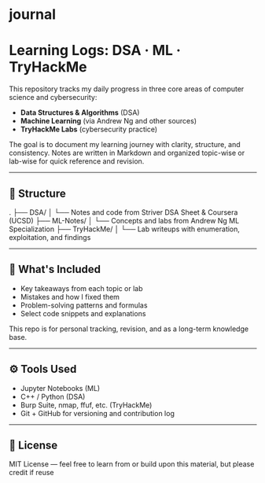 # journal

# Learning Logs: DSA · ML · TryHackMe

This repository tracks my daily progress in three core areas of computer science and cybersecurity:

- **Data Structures & Algorithms** (DSA)
- **Machine Learning** (via Andrew Ng and other sources)
- **TryHackMe Labs** (cybersecurity practice)

The goal is to document my learning journey with clarity, structure, and consistency. Notes are written in Markdown and organized topic-wise or lab-wise for quick reference and revision.

---

## 📁 Structure

.
├── DSA/
│ └── Notes and code from Striver DSA Sheet & Coursera (UCSD)
├── ML-Notes/
│ └── Concepts and labs from Andrew Ng ML Specialization
├── TryHackMe/
│ └── Lab writeups with enumeration, exploitation, and findings


---

## 📌 What's Included

- Key takeaways from each topic or lab
- Mistakes and how I fixed them
- Problem-solving patterns and formulas
- Select code snippets and explanations

This repo is for personal tracking, revision, and as a long-term knowledge base.

---

## ⚙️ Tools Used

- Jupyter Notebooks (ML)
- C++ / Python (DSA)
- Burp Suite, nmap, ffuf, etc. (TryHackMe)
- Git + GitHub for versioning and contribution log

---

## 📝 License

MIT License — feel free to learn from or build upon this material, but please credit if reuse
